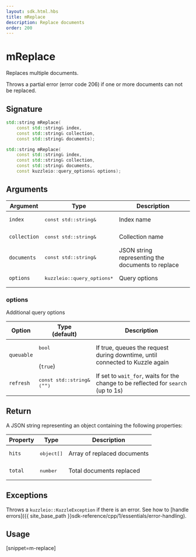 ```yaml
---
layout: sdk.html.hbs
title: mReplace
description: Replace documents
order: 200
---
```


# mReplace

Replaces multiple documents.

Throws a partial error (error code 206) if one or more documents can not be replaced.

## Signature

```cpp
std::string mReplace(
    const std::string& index, 
    const std::string& collection, 
    const std::string& documents);

std::string mReplace(
    const std::string& index, 
    const std::string& collection, 
    const std::string& documents, 
    const kuzzleio::query_options& options);
```

## Arguments

| Argument | Type | Description |
| --- | --- | --- |
| `index` | <pre>const std::string&</pre> | Index name |
| `collection` | <pre>const std::string&</pre> | Collection name |
| `documents` | <pre>const std::string&</pre> | JSON string representing the documents to replace |
| `options` | <pre>kuzzleio::query_options\*</pre> | Query options |

### options

Additional query options

| Option | Type<br/>(default) | Description |
| ------ | -------------- | ----------- |
| `queuable` | <pre>bool</pre><br/>(`true`) | If true, queues the request during downtime, until connected to Kuzzle again  |
| `refresh` | <pre>const std::string&<br/>(`""`)</pre> | If set to `wait_for`, waits for the change to be reflected for `search` (up to 1s) |

## Return

A JSON string representing an object containing the following properties:

| Property   | Type    | Description  |
|--------------|---------|-------------|
| `hits` | <pre>object[]</pre> | Array of replaced documents |
| `total` | <pre>number</pre> | Total documents replaced |

## Exceptions

Throws a `kuzzleio::KuzzleException` if there is an error. See how to [handle errors]({{ site_base_path }}sdk-reference/cpp/1/essentials/error-handling).

## Usage

[snippet=m-replace]
